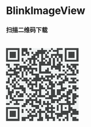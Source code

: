 # BlinkImageView
### 扫描二维码下载
# ![QRCode](https://raw.githubusercontent.com/Zhuxf1111/BlinkImageView/master/qrcode.png)
